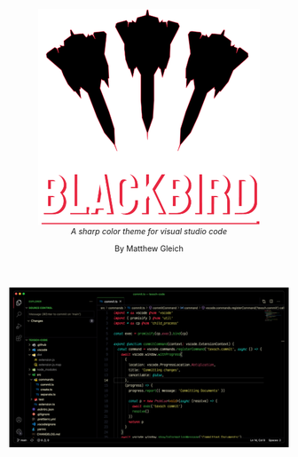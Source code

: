 <div align="center">
    <img src="./images/title.png" width="400">
    </br>
    <i>A sharp color theme for visual studio code</i>
    </br>
    <p>By Matthew Gleich</p>
    </br>
    </br>
</div>

![example](./images/example.jpg)
